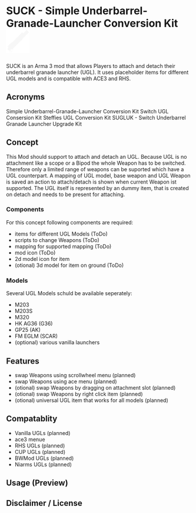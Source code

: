 # SUCK - Simple Underbarrel-Granade-Launcher Conversion Kit ![SUCK](images/icon_64p.png "M203 icon")

SUCK is an Arma 3 mod that allows Players to attach and detach their underbarrel granade launcher (UGL).
It uses placeholder items for different UGL models and is compatible with ACE3 and RHS.

## Acronyms

Simple Underbarrel-Granade-Launcher Conversion Kit
Switch UGL Consersion Kit
Steffies UGL Conversion Kit
SUGLUK - Switch Underbarrel Granade Launcher Upgrade Kit

## Concept

This Mod should support to attach and detach an UGL.
Because UGL is no attachment like a scope or a Bipod the whole Weapon has to be switched.
Therefore only a limited range of weapons can be suported which have a UGL counterpart.
A mapping of UGL model, base weapon and UGL Weapon is saved an action to attach/detach is shown when current Weapon ist supported.
The UGL itself is represented by an dummy item, that is created on detach and needs to be present for attaching.

### Components

For this concept following components are required:

- items for different UGL Models (ToDo)
- scripts to change Weapons (ToDo)
- mapping for supported mapping (ToDo)
- mod icon (ToDo)
- 2d model icon for item
- (otional) 3d model for item on ground (ToDo)

### Models

Several UGL Models schuld be available seperately:
- M203
- M203S
- M320
- HK AG36 (G36)
- GP25 (AK)
- FM EGLM (SCAR)
- (optional) various vanilla launchers

## Features

- swap Weapons using scrollwheel menu (planned)
- swap Weapons using ace menu (planned)
- (otional) swap Weapons by dragging on attachment slot (planned)
- (otional) swap Weapons by right click item (planned)
- (otional) universal UGL item that works for all models (planned)

## Compatablity

- Vanilla UGLs (planned)
- ace3 menue
- RHS UGLs (planned)
- CUP UGLs (planned)
- BWMod UGLs (planned)
- Niarms UGLs (planned)

## Usage (Preview)

## Disclaimer / License